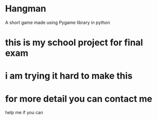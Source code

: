 # Hangman
A short game made using Pygame library in python
# this is my school project for final exam 
# i am trying it hard to make this
# for more detail you can contact me
help me if you can
